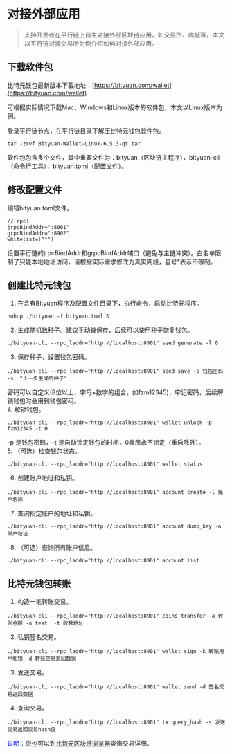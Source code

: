 # 对接外部应用  
>支持开发者在平行链上自主对接外部区块链应用，如交易所、商城等，本文以平行链对接交易所为例介绍如何对接外部应用。
## 下载软件包

比特元钱包最新版本下载地址：[https://bityuan.com/wallet](https://bityuan.com/wallet)

可根据实际情况下载Mac、Windows和Linux版本的软件包，本文以Linux版本为例。

登录平行链节点，在平行链目录下解压比特元钱包软件包。

```
tar -zxvf Bityuan-Wallet-Linux-6.5.3-qt.tar
```

软件包包含多个文件，其中重要文件为：bityuan（区块链主程序），bityuan-cli（命令行工具），bityuan.toml（配置文件）。


## 修改配置文件

编辑bityuan.toml文件。  
```
//[rpc]
jrpcBindAddr=":8901"
grpcBindAddr=":8902"
whitelist=["*"]
```    
设置平行链的jrpcBindAddr和grpcBindAddr端口（避免与主链冲突）。白名单限制了只能本地地址访问，请根据实际需求修改为真实网段，星号*表示不限制。

## 创建比特元钱包

1. 在含有Bityuan程序及配置文件目录下，执行命令，启动比特元程序。
```
nohup ./bityuan -f bityuan.toml &
```
2. 生成随机数种子。建议手动誊保存，后续可以使用种子恢复钱包。
```  
./bityuan-cli --rpc_laddr="http://localhost:8901" seed generate -l 0  
```
3. 保存种子，设置钱包密码。
```
./bityuan-cli --rpc_laddr="http://localhost:8901" seed save -p 钱包密码 -s  "上一步生成的种子"
```  
密码可以自定义(8位以上，字母+数字的组合，如fzm12345)，牢记密码，后续解锁钱包时会用到钱包密码。  
4. 解锁钱包。
```
./bityuan-cli --rpc_laddr="http://localhost:8901" wallet unlock -p fzm12345 -t 0
```  
-p 是钱包密码，-t 是自动锁定钱包的时间，0表示永不锁定（重启除外）。  
5. （可选）检查钱包状态。  
```  
./bityuan-cli --rpc_laddr="http://localhost:8901" wallet status  
```
6. 创建账户地址和私钥。  
```
./bityuan-cli --rpc_laddr="http://localhost:8901" account create -l 账户名称  
```  
7. 查询指定账户的地址和私钥。  
```  
./bityuan-cli --rpc_laddr="http://localhost:8901" account dump_key -a 账户地址  
```
8. （可选）查询所有账户信息。  
```  
./bityuan-cli --rpc_laddr="http://localhost:8901" account list  
```


## 比特元钱包转账

1. 构造一笔转账交易。  
```  
./bityuan-cli --rpc_laddr="http://localhost:8901" coins transfer -a 转账金额 -n test  -t 收款地址  
```
2. 私钥签名交易。  
```  
./bityuan-cli --rpc_laddr="http://localhost:8901" wallet sign -k 转账用户私钥 -d 转账交易返回数据  
```
3. 发送交易。  
```  
./bityuan-cli --rpc_laddr="http://localhost:8901" wallet send -d 签名交易返回数据  
```
4. 查询交易。  
```   
./bityuan-cli --rpc_laddr="http://localhost:8901" tx query_hash -s 发送交易返回交易hash值  
```  

<font color=blue>说明：</font>您也可以到[比特元区块链浏览器](https://mainnet.bityuan.com/home)查询交易详细。

